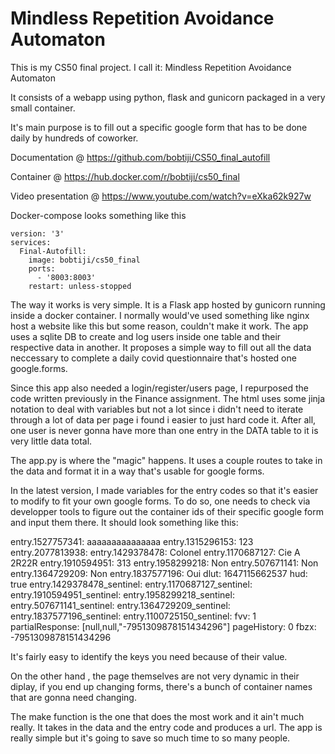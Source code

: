 # Mindless Repetition Avoidance Automaton

This is my CS50 final project. I call it: Mindless Repetition Avoidance Automaton

It consists of a webapp using python, flask and gunicorn packaged in a very small container.

It's main purpose is to fill out a specific google form that has to be done daily by hundreds of coworker.

Documentation @ https://github.com/bobtiji/CS50_final_autofill

Container @ https://hub.docker.com/r/bobtiji/cs50_final

Video presentation @ https://www.youtube.com/watch?v=eXka62k927w

Docker-compose looks something like this

```
version: '3'
services:
  Final-Autofill:
    image: bobtiji/cs50_final
    ports:
      - '8003:8003'
    restart: unless-stopped
```

The way it works is very simple. It is a Flask app hosted by gunicorn running inside a docker container. I normally would've used something like nginx host a website like this but some reason, couldn't make it work. The app uses a sqlite DB to create and log users inside one table and their respective data in another. It proposes a simple way to fill out all the data neccessary to complete a daily covid questionnaire that's hosted one google.forms. 

Since this app also needed a login/register/users page, I repurposed the code written previously in the Finance assignment. The html uses some jinja notation to deal with variables but not a lot since i didn't need to iterate through a lot of data per page i found i easier to just hard code it. After all, one user is never gonna have more than one entry in the DATA table to it is very little data total.

The app.py is where the "magic" happens. It uses a couple routes to take in the data and format it in a way that's usable for google forms.

In the latest version, I made variables for the entry codes so that it's easier to modify to fit your own google forms. To do so, one needs to check via developper tools to figure out the container ids of their specific google form and input them there. It should look something like this:

entry.1527757341: aaaaaaaaaaaaaaa
entry.1315296153: 123
entry.2077813938: 
entry.1429378478: Colonel
entry.1170687127: Cie A 2R22R
entry.1910594951: 313
entry.1958299218: Non
entry.507671141: Non
entry.1364729209: Non
entry.1837577196: Oui
dlut: 1647115662537
hud: true
entry.1429378478_sentinel: 
entry.1170687127_sentinel: 
entry.1910594951_sentinel: 
entry.1958299218_sentinel: 
entry.507671141_sentinel: 
entry.1364729209_sentinel: 
entry.1837577196_sentinel: 
entry.1100725150_sentinel: 
fvv: 1
partialResponse: [null,null,"-7951309878151434296"]
pageHistory: 0
fbzx: -7951309878151434296

It's fairly easy to identify the keys you need because of their value.

On the other hand , the page themselves are not very dynamic in their diplay, if you end up changing forms, there's a bunch of container names that are gonna need changing.

The make function is the one that does the most work and it ain't much really. It takes in the data and the entry code and produces a url. The app is really simple but it's going to save so much time to so many people.